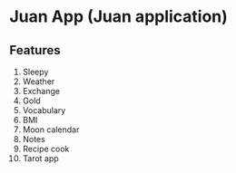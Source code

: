 # Juan App (Juan application)

## Features
1. Sleepy
2. Weather
3. Exchange
4. Gold
5. Vocabulary
6. BMI
7. Moon calendar
8. Notes
9. Recipe cook
10. Tarot app